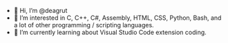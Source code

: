 - 👋 Hi, I’m @deagrut
- 👀 I’m interested in C, C++, C#, Assembly, HTML, CSS, Python, Bash, and a lot of other programming / scripting languages. 
- 🌱 I’m currently learning about Visual Studio Code extension coding.
